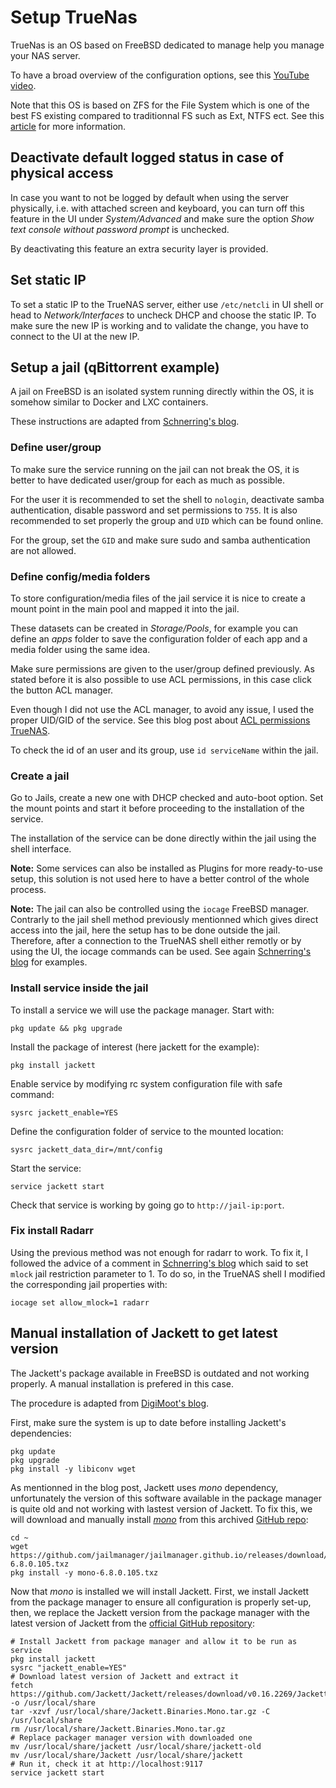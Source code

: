 # Setup TrueNas

TrueNas is an OS based on FreeBSD dedicated to manage help you manage your NAS server.

To have a broad overview of the configuration options, see this [YouTube video](https://www.youtube.com/watch?v=PwoS4owNsPY).

Note that this OS is based on ZFS for the File System which is one of the best FS existing compared to traditionnal FS such as Ext, NTFS ect.
See this [article](https://www.osnet.eu/fr/content/news/quest-ce-que-le-systeme-de-fichiers-zfs) for more information.

## Deactivate default logged status in case of physical access

In case you want to not be logged by default when using the server physically, i.e. with attached screen and keyboard, you can turn off this feature in the UI under *System/Advanced* and make sure the option *Show text console without password prompt* is unchecked.

By deactivating this feature an extra security layer is provided.

## Set static IP

To set a static IP to the TrueNAS server, either use `/etc/netcli` in UI shell or head to *Network/Interfaces* to uncheck DHCP and choose the static IP. 
To make sure the new IP is working and to validate the change, you have to connect to the UI at the new IP.

## Setup a jail (qBittorrent example)

A jail on FreeBSD is an isolated system running directly within the OS, it is somehow similar to Docker and LXC containers.

These instructions are adapted from [Schnerring's blog](https://schnerring.net/blog/install-qbittorrent-jackett-lidarr-radarr-sonarr-and-plex-inside-truenas-jails/#users).

### Define user/group

To make sure the service running on the jail can not break the OS, it is better to have dedicated user/group for each as much as possible. 

For the user it is recommended to set the shell to `nologin`, deactivate samba authentication, disable password and set permissions to `755`. 
It is also recommended to set properly the group and `UID` which can be found online.

For the group, set the `GID` and make sure sudo and samba authentication are not allowed.

### Define config/media folders

To store configuration/media files of the jail service it is nice to create a mount point in the main pool and mapped it into the jail. 

These datasets can be created in *Storage/Pools*, for example you can define an *apps* folder to save the configuration folder of each app and a media folder using the same idea. 

Make sure permissions are given to the user/group defined previously. 
As stated before it is also possible to use ACL permissions, in this case click the button ACL manager. 

Even though I did not use the ACL manager, to avoid any issue, I used the proper UID/GID of the service. 
See this blog post about [ACL permissions TrueNAS](https://www.truenas.com/blog/plex-permissions/).

To check the id of an user and its group, use `id serviceName` within the jail.

### Create a jail

Go to Jails, create a new one with DHCP checked and auto-boot option. Set the mount points and start it before proceeding to the installation of the service.

The installation of the service can be done directly within the jail using the shell interface.

**Note:** Some services can also be installed as Plugins for more ready-to-use setup, this solution is not used here to have a better control of the whole process.

**Note:** The jail can also be controlled using the `iocage` FreeBSD manager. Contrarly to the jail shell method previously mentionned which gives direct access into the jail, here the setup has to be done outside the jail.
Therefore, after a connection to the TrueNAS shell either remotly or by using the UI, the iocage commands can be used. See again [Schnerring's blog](https://schnerring.net/blog/install-qbittorrent-jackett-lidarr-radarr-sonarr-and-plex-inside-truenas-jails/#users) for examples.

### Install service inside the jail

To install a service we will use the package manager. 
Start with:

```
pkg update && pkg upgrade
```

Install the package of interest (here jackett for the example):

```
pkg install jackett
```

Enable service by modifying rc system configuration file with safe command:

```
sysrc jackett_enable=YES
```

Define the configuration folder of service to the mounted location:

```
sysrc jackett_data_dir=/mnt/config
```

Start the service:

```
service jackett start
```

Check that service is working by going go to `http://jail-ip:port`.

### Fix install Radarr

Using the previous method was not enough for radarr to work. To fix it, I followed the advice of a comment in [Schnerring's blog](https://schnerring.net/blog/install-qbittorrent-jackett-lidarr-radarr-sonarr-and-plex-inside-truenas-jails/#users) which said to set `mlock` jail restriction parameter to 1.
To do so, in the TrueNAS shell I modified the corresponding jail properties with:

```
iocage set allow_mlock=1 radarr
```

## Manual installation of Jackett to get latest version

The Jackett's package available in FreeBSD is outdated and not working properly. 
A manual installation is prefered in this case.

The procedure is adapted from [DigiMoot's blog](https://www.digimoot.com/truenas-jackett-manual-install/).

First, make sure the system is up to date before installing Jackett's dependencies:

```
pkg update
pkg upgrade
pkg install -y libiconv wget
```

As mentionned in the blog post, Jackett uses *mono* dependency, unfortunately the version of this software available in the package manager is quite old and not working with lastest version of Jackett. 
To fix this, we will download and manually install *[mono](https://github.com/mono/mono)* from this archived [GitHub repo](https://github.com/jailmanager/jailmanager.github.io/releases/):

```
cd ~
wget https://github.com/jailmanager/jailmanager.github.io/releases/download/v0.0.1/mono-6.8.0.105.txz
pkg install -y mono-6.8.0.105.txz
```

Now that *mono* is installed we will install Jackett. First, we install Jackett from the package manager to ensure all configuration is properly set-up, then, we replace the Jackett version from the package manager with the latest version of Jackett from the [official GitHub repository](https://github.com/Jackett/Jackett):

```
# Install Jackett from package manager and allow it to be run as service
pkg install jackett
sysrc "jackett_enable=YES"
# Download latest version of Jackett and extract it
fetch https://github.com/Jackett/Jackett/releases/download/v0.16.2269/Jackett.Binaries.Mono.tar.gz -o /usr/local/share
tar -xzvf /usr/local/share/Jackett.Binaries.Mono.tar.gz -C /usr/local/share
rm /usr/local/share/Jackett.Binaries.Mono.tar.gz
# Replace packager manager version with downloaded one
mv /usr/local/share/jackett /usr/local/share/jackett-old
mv /usr/local/share/Jackett /usr/local/share/jackett
# Run it, check it at http://localhost:9117
service jackett start
```
